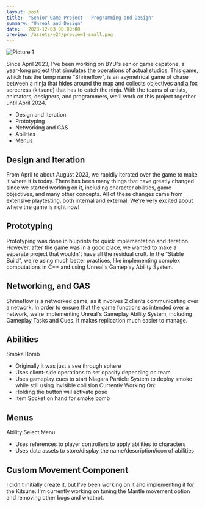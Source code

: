 ```yaml
---
layout: post
title:  "Senior Game Project - Programming and Design"
summary: "Unreal and Design"
date:   2023-12-03 00:00:00
preview: /assets/y24/preview1-small.png
---
```


![Picture 1](/assets/y24/preview1.png)

<!-- # Shrineflow -->
Since April 2023, I've been working on BYU's senior game capstone, a year-long project that simulates the operations of actual studios. This game, which has the temp name "Shrineflow", is an asymetrical game of chase between a ninja that hides around the map and collects objectives and a fox sorceress (kitsune) that has to catch the ninja. With the teams of artists, animators, designers, and programmers, we'll work on this project together until April 2024.

- Design and Iteration
- Prototyping
- Networking and GAS
- Abilities
- Menus

## Design and Iteration
From April to about August 2023, we rapidly iterated over the game to make it where it is today. There has been many things that have greatly changed since we started working on it, including character abilities, game objectives, and many other concepts. All of these changes came from extensive playtesting, both internal and external. We're very excited about where the game is right now!

## Prototyping
Prototyping was done in bluprints for quick implementation and iteration. However, after the game was in a good place, we wanted to make a seperate project that wouldn't have all the residual cruft. In the "Stable Build", we're using much better practices, like implementing complex computations in C++ and using Unreal's Gameplay Ability System.

## Networking, and GAS
Shrineflow is a networked game, as it involves 2 clients communicating over a network. In order to ensure that the game functions as intended over a network, we're implementing Unreal's Gameplay Ability System, including Gameplay Tasks and Cues. It makes replication much easier to manage.

## Abilities
Smoke Bomb
- Originally it was just a see through sphere
- Uses client-side operations to set opacity depending on team
- Uses gameplay cues to start Niagara Particle System to deploy smoke while still using invisible collision
Currently Working On:
- Holding the button will activate pose
- Item Socket on hand for smoke bomb

## Menus
Ability Select Menu
- Uses references to player controllers to apply abilities to characters
- Uses data assets to store/display the name/description/icon of abilities

## Custom Movement Component
I didn't initially create it, but I've been working on it and implementing it for the Kitsune. I'm currently working on tuning the Mantle movement option and removing other bugs and whatnot.